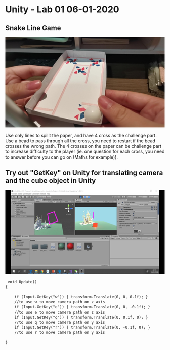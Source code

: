# Unity - Lab 01 06-01-2020

## Snake Line Game
[![The line Game](https://github.com/muziFiona/Uni-Response/blob/master/Advanced_Visualisation_and_Computational_Environments/Week1_06_01_2020/media/VID_20200120_001330_Moment.jpg)](https://youtu.be/U2EbtUndXVg)

Use only lines to spilit the paper, and have 4 cross as the challenge part. Use a bead to pass through all the cross, you need to restart if the bead crosses the wrong path. The 4 crosses on the paper can be challenge part to increase difficulty to the player (ie. one question for each cross, you need to answer before you can go on (Maths for example)).
## Try out "GetKey" on Unity for translating camera and the cube object in Unity

[![practice](https://github.com/muziFiona/Uni-Response/blob/master/Advanced_Visualisation_and_Computational_Environments/Week1_06_01_2020/media/2020-01-19%2022-15-23_Moment.jpg)](https://youtu.be/5QKN94XR8ss)

>
     void Update()
    {

        if (Input.GetKey("w")) { transform.Translate(0, 0, 0.1f); }
        //to use w to move camera path on z axis
        if (Input.GetKey("e")) { transform.Translate(0, 0, -0.1f); }
        //to use e to move camera path on z axis
        if (Input.GetKey("q")) { transform.Translate(0, 0.1f, 0); }
        //to use q to move camera path on y axis
        if (Input.GetKey("r")) { transform.Translate(0, -0.1f, 0); }
        //to use r to move camera path on y axis

    }
